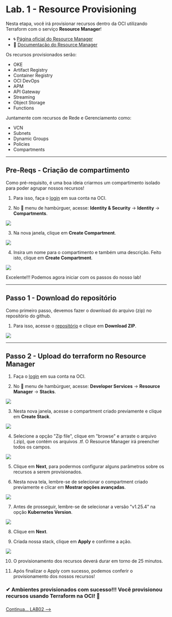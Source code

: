 # Lab. 1 - Resource Provisioning  

Nesta etapa, você irá provisionar recursos dentro da OCI utilizando Terraform com o serviço **Resource Manager**!

- 🌀 [Página oficial do Resource Manager](https://www.oracle.com/br/devops/resource-manager/)
- 🧾 [Documentação do Resource Manager](https://docs.oracle.com/pt-br/iaas/Content/ResourceManager/home.htm)

Os recursos provisionados serão:

- OKE
- Artifact Registry
- Container Registry
- OCI DevOps
- APM
- API Gateway
- Streaming
- Object Storage
- Functions

Juntamente com recursos de Rede e Gerenciamento como:

- VCN
- Subnets
- Dynamic Groups
- Policies
- Compartments

- - -

## Pre-Reqs - Criação de compartimento
Como pré-requisito, é uma boa ideia criarmos um compartimento isolado para poder agrupar nossos recursos!

1. Para isso, faça o [login](https://www.oracle.com/cloud/sign-in.html) em sua conta na OCI.

2. No 🍔 menu de hambúrguer, acesse: **Identity & Security** → **Identity** → **Compartments**.

![](./images/IMG00_1.PNG)

3. Na nova janela, clique em **Create Compartment**.

![](./images/IMG00_2.PNG)

4. Insira um nome para o compartimento e também uma descrição. Feito isto, clique em **Create Compartment**.

![](./images/IMG00_3.PNG)

Excelente!!! Podemos agora iniciar com os passos do nosso lab!

- - -

## Passo 1 - Download do repositório

Como primeiro passo, devemos fazer o download do arquivo (zip) no repositório do github.

 1. Para isso, acesse o [repositório](https://github.com/heriveltogabriel/terraform-dev-ft) e clique em **Download ZIP**.
  
![](./images/IMG01.PNG)

- - -

## Passo 2 - Upload do terraform no Resource Manager

1. Faça o [login](https://www.oracle.com/cloud/sign-in.html) em sua conta na OCI.

2. No 🍔 menu de hambúrguer, acesse: **Developer Services** → **Resource Manager** → **Stacks**.

![](./images/IMG04_01.PNG)

3. Nesta nova janela, acesse o compartment criado previamente e clique em **Create Stack**.

![](./images/IMG05.PNG)

4. Selecione a opção "Zip file", clique em "browse" e arraste o arquivo (.zip), que contém os arquivos .tf. O Resource Manager irá preencher todos os campos.

![](./images/IMG06.PNG)

5. Clique em **Next**, para podermos configurar alguns parâmetros sobre os recursos a serem provisionados.

6. Nesta nova tela, lembre-se de selecionar o compartment criado previamente e clicar em **Mostrar opções avançadas**.

![](./images/IMG02.PNG)

7. Antes de prosseguir, lembre-se de selecionar a versão "v1.25.4" na opção **Kubernetes Version**.

![](./images/IMG_OKE.png)

8. Clique em **Next**.

9. Criada nossa stack, clique em **Apply** e confirme a ação.

![](./images/IMG07.PNG)

10. O provisionamento dos recursos deverá durar em torno de 25 minutos.

11. Após finalizar o Apply com sucesso, podemos conferir o provisionamento dos nossos recursos!

### ✔ Ambientes provisionados com sucesso!!! Você provisionou recursos usando Terraform na OCI! 🚀

### 
[Continua... LAB02 --> ](../Lab.%20%231%20-%20Resource%20Provisioning/LAB02) 